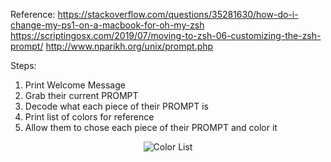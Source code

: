 Reference: https://stackoverflow.com/questions/35281630/how-do-i-change-my-ps1-on-a-macbook-for-oh-my-zsh
           https://scriptingosx.com/2019/07/moving-to-zsh-06-customizing-the-zsh-prompt/
           http://www.nparikh.org/unix/prompt.php

Steps:
1. Print Welcome Message
2. Grab their current PROMPT
3. Decode what each piece of their PROMPT is
4. Print list of colors for reference
5. Allow them to chose each piece of their PROMPT and color it


<p align="center">
  <img src="https://github.com/kyletimmermans/zsh-color-prompt-tool/blob/master/resources/color-list.png?raw=true" alt="Color List"/>
</p>
